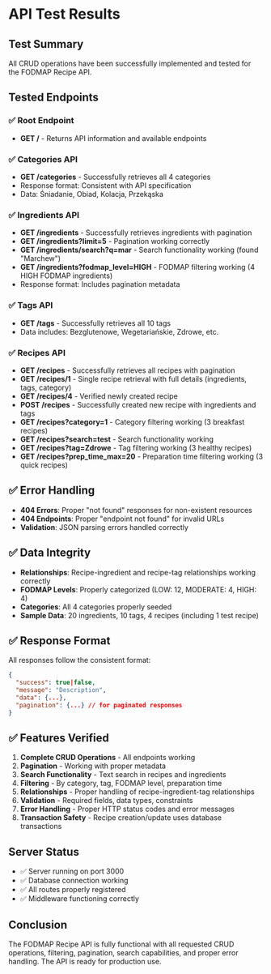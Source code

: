 # API Test Results

## Test Summary
All CRUD operations have been successfully implemented and tested for the FODMAP Recipe API.

## Tested Endpoints

### ✅ Root Endpoint
- **GET /** - Returns API information and available endpoints

### ✅ Categories API
- **GET /categories** - Successfully retrieves all 4 categories
- Response format: Consistent with API specification
- Data: Śniadanie, Obiad, Kolacja, Przekąska

### ✅ Ingredients API
- **GET /ingredients** - Successfully retrieves ingredients with pagination
- **GET /ingredients?limit=5** - Pagination working correctly
- **GET /ingredients/search?q=mar** - Search functionality working (found "Marchew")
- **GET /ingredients?fodmap_level=HIGH** - FODMAP filtering working (4 HIGH FODMAP ingredients)
- Response format: Includes pagination metadata

### ✅ Tags API
- **GET /tags** - Successfully retrieves all 10 tags
- Data includes: Bezglutenowe, Wegetariańskie, Zdrowe, etc.

### ✅ Recipes API
- **GET /recipes** - Successfully retrieves all recipes with pagination
- **GET /recipes/1** - Single recipe retrieval with full details (ingredients, tags, category)
- **GET /recipes/4** - Verified newly created recipe
- **POST /recipes** - Successfully created new recipe with ingredients and tags
- **GET /recipes?category=1** - Category filtering working (3 breakfast recipes)
- **GET /recipes?search=test** - Search functionality working
- **GET /recipes?tag=Zdrowe** - Tag filtering working (3 healthy recipes)
- **GET /recipes?prep_time_max=20** - Preparation time filtering working (3 quick recipes)

## ✅ Error Handling
- **404 Errors**: Proper "not found" responses for non-existent resources
- **404 Endpoints**: Proper "endpoint not found" for invalid URLs
- **Validation**: JSON parsing errors handled correctly

## ✅ Data Integrity
- **Relationships**: Recipe-ingredient and recipe-tag relationships working correctly
- **FODMAP Levels**: Properly categorized (LOW: 12, MODERATE: 4, HIGH: 4)
- **Categories**: All 4 categories properly seeded
- **Sample Data**: 20 ingredients, 10 tags, 4 recipes (including 1 test recipe)

## ✅ Response Format
All responses follow the consistent format:
```json
{
  "success": true|false,
  "message": "Description",
  "data": {...},
  "pagination": {...} // for paginated responses
}
```

## ✅ Features Verified
1. **Complete CRUD Operations** - All endpoints working
2. **Pagination** - Working with proper metadata
3. **Search Functionality** - Text search in recipes and ingredients
4. **Filtering** - By category, tag, FODMAP level, preparation time
5. **Relationships** - Proper handling of recipe-ingredient-tag relationships
6. **Validation** - Required fields, data types, constraints
7. **Error Handling** - Proper HTTP status codes and error messages
8. **Transaction Safety** - Recipe creation/update uses database transactions

## Server Status
- ✅ Server running on port 3000
- ✅ Database connection working
- ✅ All routes properly registered
- ✅ Middleware functioning correctly

## Conclusion
The FODMAP Recipe API is fully functional with all requested CRUD operations, filtering, pagination, search capabilities, and proper error handling. The API is ready for production use.
